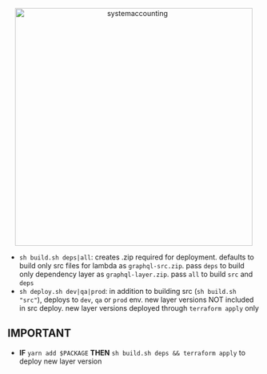 <p align="center">
  <a href="http://www.systemaccounting.org/math_identity" target="_blank"><img width="475" alt="systemaccounting" src="https://user-images.githubusercontent.com/12200465/37568924-06f05d08-2a99-11e8-8891-60f373b33421.png"></a>
</p>

* `sh build.sh deps|all`: creates .zip required for deployment. defaults to build only src files for lambda as `graphql-src.zip`. pass `deps` to build only dependency layer as `graphql-layer.zip`. pass `all` to build `src` and `deps`
* `sh deploy.sh dev|qa|prod`: in addition to building src (`sh build.sh "src"`), deploys to `dev`, `qa` or `prod` env. new layer versions NOT included in src deploy. new layer versions deployed through `terraform apply` only

## IMPORTANT
* **IF** `yarn add $PACKAGE` **THEN** `sh build.sh deps && terraform apply` to deploy new layer version 